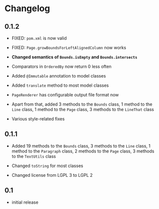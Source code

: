 Changelog
=========

0.1.2
-----

* FIXED: `pom.xml` is now valid

* FIXED: `Page.growBoundsForLeftAlignedColumn` now works

* **Changed semantics of `Bounds.isEmpty` and `Bounds.intersects`**

* Comparators in `OrderedBy` now return 0 less often

* Added `@Immutable` annotation to model classes

* Added `translate` method to most model classes

* `PageRenderer` has configurable output file format now

* Apart from that, added 3 methods to the `Bounds` class,
1 method to the `Line` class,
1 method to the `Page` class,
3 methods to the `LineThat` class

* Various style-related fixes

0.1.1
-----

* Added 19 methods to the `Bounds` class,
3 methods to the `Line` class,
1 method to the `Paragraph` class,
2 methods to the `Page` class,
3 methods to the `TextUtils` class

* Changed `toString` for most classes

* Changed license from LGPL 3 to LGPL 2

0.1
---

* initial release